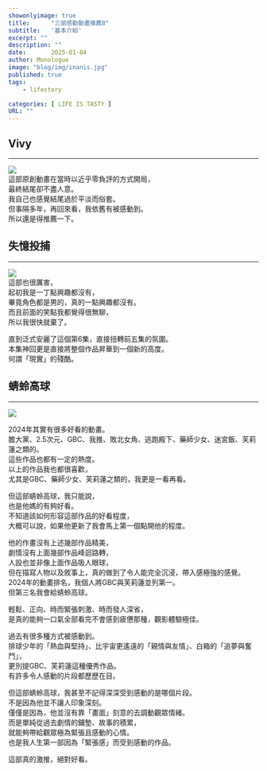 ```yaml
---
showonlyimage: true
title:      "三部感動動畫推薦8"
subtitle:   '基本介紹'
excerpt: ""
description: ""
date:       2025-01-04
author: Monologue    
image: "blog/img/inanis.jpg"
published: true 
tags:
    - lifestory

categories: [ LIFE IS TASTY ]
URL: ""
---
```

## Vivy
***
![](https://cdn.aniplaylist.com/thumbnails/90gazm9Dzt0UpRs3okeZ0PfeF4RxAds0DHXIzaoM.jpg)  
這部原創動畫在當時以近乎零負評的方式開局，  
最終結尾卻不盡人意。  
我自己也感覺結尾過於平淡而俗套。  
但事隔多年，再回來看，我依舊有被感動到。  
所以還是得推薦一下。    

  
## 失憶投捕
***
![](https://img.4gamers.com.tw/puku-clone-version/46f3e8cf84922c1917cb8ee1c199ee7d9b8914f9.jpeg)  
這部也很厲害，  
起初我是一丁點興趣都沒有，  
畢竟角色都是男的，真的一點興趣都沒有。  
而且前面的笑點我都覺得很無聊，  
所以我很快就棄了。  
  
直到泛式安麗了這個第6集，直接扭轉前五集的氛圍。  
本集神回更是直接將整個作品昇華到一個新的高度。  
何謂「現實」的殘酷。  

## 蜻蛉高球
***
![](https://a.storyblok.com/f/178900/960x540/2d4d6af5d6/oi-tonbo-header.jpg)
  
2024年其實有很多好看的動畫。  
膽大黨、2.5次元、GBC、我推、敗北女角、逃跑殿下、藥師少女、迷宮飯、芙莉蓮之類的。  
這些作品也都有一定的熱度。  
以上的作品我也都很喜歡，  
尤其是GBC、藥師少女、芙莉蓮之類的，我更是一看再看。  
  
但這部蜻蛉高球，我只能說，  
也是他媽的有夠好看。  
不知道該如何形容這部作品的好看程度，  
大概可以說，如果他更新了我會馬上第一個點開他的程度。  
  
他的作畫沒有上述幾部作品精美，  
劇情沒有上面幾部作品峰迴路轉，  
人設也並非像上面作品吸人眼球，  
但在描寫人物以及敘事上，真的做到了令人能完全沉浸，帶入感極強的感覺。  
2024年的動畫排名，我個人將GBC與芙莉蓮並列第一。  
但第三名我會給蜻蛉高球。  
  
輕鬆、正向、時而緊張刺激、時而發人深省，  
是真的能夠一口氣全部看完不會感到疲憊那種，觀影體驗極佳。  
  
過去有很多種方式被感動到。  
排球少年的「熱血與堅持」、比宇宙更遙遠的「親情與友情」、白箱的「追夢與奮鬥」，  
更別提GBC、芙莉蓮這種優秀作品。  
有許多令人感動的片段都歷歷在目。  
  
但這部蜻蛉高球，我甚至不記得深深受到感動的是哪個片段。  
不是因為他並不讓人印象深刻。  
僅僅是因為，他並沒有靠「畫面」刻意的去調動觀眾情緒。  
而是單純從過去劇情的鋪墊、故事的積累，  
就能夠帶給觀眾極為緊張且感動的心情。  
也是我人生第一部因為「緊張感」而受到感動的作品。  
  
這部真的激推，絕對好看。  

<!--more-->
